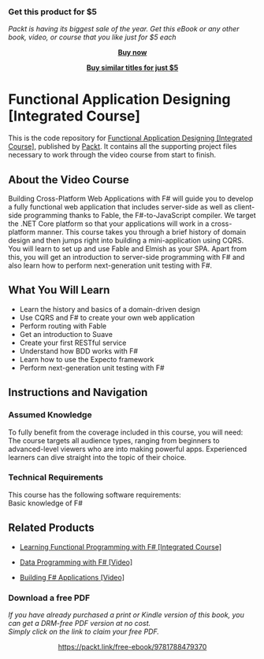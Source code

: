 
### Get this product for $5

<i>Packt is having its biggest sale of the year. Get this eBook or any other book, video, or course that you like just for $5 each</i>


<b><p align='center'>[Buy now](https://packt.link/9781788479370)</p></b>


<b><p align='center'>[Buy similar titles for just $5](https://subscription.packtpub.com/search)</p></b>


# Functional Application Designing [Integrated Course]
This is the code repository for [Functional Application Designing [Integrated Course]](https://www.packtpub.com/web-development/functional-application-designing-integrated-course?utm_source=github&utm_medium=repository&utm_campaign=9781788479370), published by [Packt](https://www.packtpub.com/?utm_source=github). It contains all the supporting project files necessary to work through the video course from start to finish.
## About the Video Course
Building Cross-Platform Web Applications with F# will guide you to develop a fully functional web application that includes server-side as well as client-side programming thanks to Fable, the F#-to-JavaScript compiler. We target the .NET Core platform so that your applications will work in a cross-platform manner.
This course takes you through a brief history of domain design and then jumps right into building a mini-application using CQRS. You will learn to set up and use Fable and Elmish as your SPA. Apart from this, you will get an introduction to server-side programming with F# and also learn how to perform next-generation unit testing with F#.

<H2>What You Will Learn</H2>
<DIV class=book-info-will-learn-text>
<UL>
<LI>Learn the history and basics of a domain-driven design 
<LI>Use CQRS and F# to create your own web application 
<LI>Perform routing with Fable 
<LI>Get an introduction to Suave 
<LI>Create your first RESTful service 
<LI>Understand how BDD works with F# 
<LI>Learn how to use the Expecto framework 
<LI>Perform next-generation unit testing with F# </LI></UL></DIV>

## Instructions and Navigation
### Assumed Knowledge
To fully benefit from the coverage included in this course, you will need:<br/>
The course targets all audience types, ranging from beginners to advanced-level viewers who are into making powerful apps. Experienced learners can dive straight into the topic of their choice.
### Technical Requirements
This course has the following software requirements:<br/>
Basic knowledge of F#

## Related Products
* [Learning Functional Programming with F# [Integrated Course]](https://www.packtpub.com/web-development/learning-functional-programming-f-integrated-course?utm_source=github&utm_medium=repository&utm_campaign=9781788477840)

* [Data Programming with F# [Video]](https://www.packtpub.com/application-development/data-programming-f-video?utm_source=github&utm_medium=repository&utm_campaign=9781788479967)

* [Building F# Applications [Video]](https://www.packtpub.com/application-development/building-f-applications-video?utm_source=github&utm_medium=repository&utm_campaign=9781788298858)

### Download a free PDF

 <i>If you have already purchased a print or Kindle version of this book, you can get a DRM-free PDF version at no cost.<br>Simply click on the link to claim your free PDF.</i>
<p align="center"> <a href="https://packt.link/free-ebook/9781788479370">https://packt.link/free-ebook/9781788479370 </a> </p>